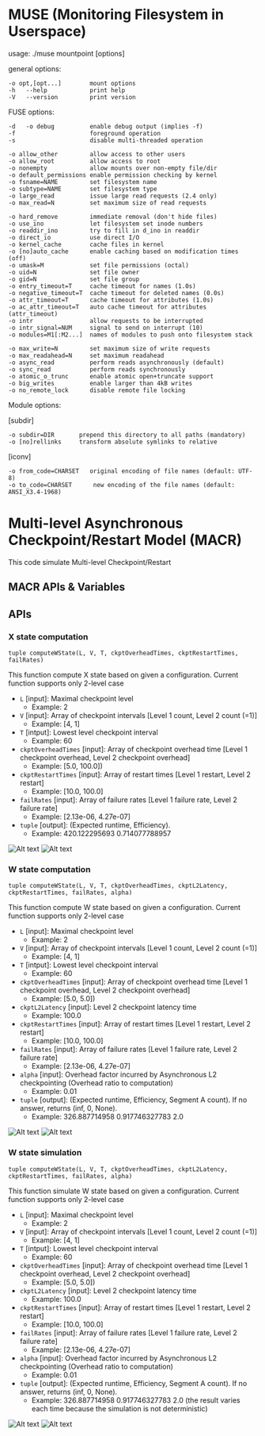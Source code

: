 MUSE (Monitoring Filesystem in Userspace)
=========================================



usage: ./muse mountpoint [options]

general options:

    -o opt,[opt...]        mount options
    -h   --help            print help
    -V   --version         print version

FUSE options:

    -d   -o debug          enable debug output (implies -f)
    -f                     foreground operation
    -s                     disable multi-threaded operation

    -o allow_other         allow access to other users
    -o allow_root          allow access to root
    -o nonempty            allow mounts over non-empty file/dir
    -o default_permissions enable permission checking by kernel
    -o fsname=NAME         set filesystem name
    -o subtype=NAME        set filesystem type
    -o large_read          issue large read requests (2.4 only)
    -o max_read=N          set maximum size of read requests

    -o hard_remove         immediate removal (don't hide files)
    -o use_ino             let filesystem set inode numbers
    -o readdir_ino         try to fill in d_ino in readdir
    -o direct_io           use direct I/O
    -o kernel_cache        cache files in kernel
    -o [no]auto_cache      enable caching based on modification times (off)
    -o umask=M             set file permissions (octal)
    -o uid=N               set file owner
    -o gid=N               set file group
    -o entry_timeout=T     cache timeout for names (1.0s)
    -o negative_timeout=T  cache timeout for deleted names (0.0s)
    -o attr_timeout=T      cache timeout for attributes (1.0s)
    -o ac_attr_timeout=T   auto cache timeout for attributes (attr_timeout)
    -o intr                allow requests to be interrupted
    -o intr_signal=NUM     signal to send on interrupt (10)
    -o modules=M1[:M2...]  names of modules to push onto filesystem stack

    -o max_write=N         set maximum size of write requests
    -o max_readahead=N     set maximum readahead
    -o async_read          perform reads asynchronously (default)
    -o sync_read           perform reads synchronously
    -o atomic_o_trunc      enable atomic open+truncate support
    -o big_writes          enable larger than 4kB writes
    -o no_remote_lock      disable remote file locking

Module options:

[subdir]

    -o subdir=DIR	    prepend this directory to all paths (mandatory)
    -o [no]rellinks	    transform absolute symlinks to relative

[iconv]

    -o from_code=CHARSET   original encoding of file names (default: UTF-8)
    -o to_code=CHARSET	    new encoding of the file names (default: ANSI_X3.4-1968)


Multi-level Asynchronous Checkpoint/Restart Model (MACR)
====================================
This code simulate Multi-level Checkpoint/Restart

MACR APIs & Variables
-----------------------
## APIs

### X state computation
    tuple computeWState(L, V, T, ckptOverheadTimes, ckptRestartTimes, failRates)
This function compute X state based on given a configuration. Current function supports only 2-level case    

* `L` [input]: Maximal checkpoint level 
    * Example: 2
* `V` [input]: Array of checkpoint intervals [Level 1 count, Level 2 count (=1)] 
    * Example: [4, 1]
* `T` [intput]: Lowest level checkpoint interval
    * Example: 60
* `ckptOverheadTimes` [input]: Array of checkpoint overhead time [Level 1 checkpoint overhead, Level 2 checkpoint overhead] 
    * Example: [5.0, 100.0])   
* `ckptRestartTimes` [input]: Array of restart times [Level 1 restart, Level 2 restart] 
    * Example:  [10.0, 100.0]
* `failRates` [input]: Array of failure rates [Level 1 failure rate, Level 2 failure rate] 
    * Example:  [2.13e-06, 4.27e-07]
* `tuple` [output]: (Expected runtime, Efficiency).
    * Example: 420.122295693 0.714077788957
    
![Alt text](https://bitbucket.org/sato5/mcr_model/wiki/img/computeXState.png)
![Alt text](https://bitbucket.org/sato5/mcr_model/wiki/img/optimizeXState.png)

### W state computation
    tuple computeWState(L, V, T, ckptOverheadTimes, ckptL2Latency, ckptRestartTimes, failRates, alpha)
This function compute W state based on given a configuration. Current function supports only 2-level case    

* `L` [input]: Maximal checkpoint level 
    * Example: 2
* `V` [input]: Array of checkpoint intervals [Level 1 count, Level 2 count (=1)] 
    * Example: [4, 1]
* `T` [intput]: Lowest level checkpoint interval
    * Example: 60
* `ckptOverheadTimes` [input]: Array of checkpoint overhead time [Level 1 checkpoint overhead, Level 2 checkpoint overhead] 
    * Example: [5.0, 5.0])   
* `ckptL2Latency` [input]: Level 2 checkpoint latency time 
    * Example: 100.0
* `ckptRestartTimes` [input]: Array of restart times [Level 1 restart, Level 2 restart] 
    * Example:  [10.0, 100.0]
* `failRates` [input]: Array of failure rates [Level 1 failure rate, Level 2 failure rate] 
    * Example:  [2.13e-06, 4.27e-07]
* `alpha` [input]: Overhead factor incurred by Asynchronous L2 checkpointing (Overhead ratio to computation) 
    * Example: 0.01
* `tuple` [output]: (Expected runtime, Efficiency, Segment A count). If no answer, returns (inf, 0, None).
    * Example: 326.887714958 0.917746327783 2.0
    
![Alt text](https://bitbucket.org/sato5/mcr_model/wiki/img/computeWState.png)
![Alt text](https://bitbucket.org/sato5/mcr_model/wiki/img/optimizeWState.png)

### W state simulation
    tuple computeWState(L, V, T, ckptOverheadTimes, ckptL2Latency, ckptRestartTimes, failRates, alpha)
This function simulate W state based on given a configuration. Current function supports only 2-level case    

* `L` [input]: Maximal checkpoint level 
    * Example: 2
* `V` [input]: Array of checkpoint intervals [Level 1 count, Level 2 count (=1)] 
    * Example: [4, 1]
* `T` [intput]: Lowest level checkpoint interval
    * Example: 60
* `ckptOverheadTimes` [input]: Array of checkpoint overhead time [Level 1 checkpoint overhead, Level 2 checkpoint overhead] 
    * Example: [5.0, 5.0])   
* `ckptL2Latency` [input]: Level 2 checkpoint latency time 
    * Example: 100.0
* `ckptRestartTimes` [input]: Array of restart times [Level 1 restart, Level 2 restart] 
    * Example:  [10.0, 100.0]
* `failRates` [input]: Array of failure rates [Level 1 failure rate, Level 2 failure rate] 
    * Example:  [2.13e-06, 4.27e-07]
* `alpha` [input]: Overhead factor incurred by Asynchronous L2 checkpointing (Overhead ratio to computation) 
    * Example: 0.01
* `tuple` [output]: (Expected runtime, Efficiency, Segment A count). If no answer, returns (inf, 0, None).
    * Example: 326.887714958 0.917746327783 2.0 (the result varies each time because the simulation is not deterministic)

![Alt text](https://bitbucket.org/sato5/mcr_model/wiki/img/simulateWState-example.png)
![Alt text](https://bitbucket.org/sato5/mcr_model/wiki/img/simulateWState.png)
